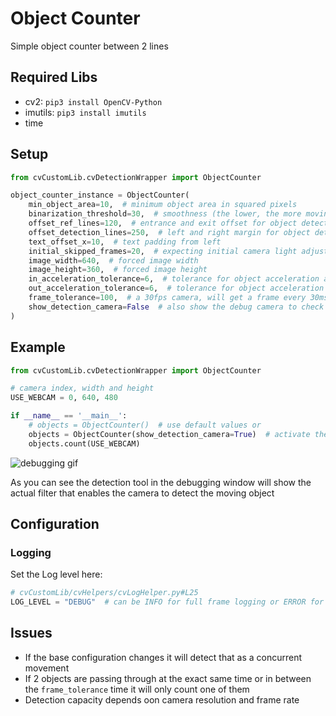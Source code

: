 # Object Counter
Simple object counter between 2 lines

## Required Libs
- cv2: `pip3 install OpenCV-Python`
- imutils: `pip3 install imutils`
- time

## Setup

```python
from cvCustomLib.cvDetectionWrapper import ObjectCounter

object_counter_instance = ObjectCounter(
    min_object_area=10,  # minimum object area in squared pixels
    binarization_threshold=30,  # smoothness (the lower, the more moving objects it detects)
    offset_ref_lines=120,  # entrance and exit offset for object detection
    offset_detection_lines=250,  # left and right margin for object detection
    text_offset_x=10,  # text padding from left
    initial_skipped_frames=20,  # expecting initial camera light adjustment
    image_width=640,  # forced image width
    image_height=360,  # forced image height
    in_acceleration_tolerance=6,  # tolerance for object acceleration and camera's frame rate in pixels for entrance
    out_acceleration_tolerance=6,  # tolerance for object acceleration and camera's frame rate in pixels for exit
    frame_tolerance=100,  # a 30fps camera, will get a frame every 30ms; 90ms will wait 3 frames before counting the next passing through object
    show_detection_camera=False  # also show the debug camera to check the detection process
)
```

## Example

```python
from cvCustomLib.cvDetectionWrapper import ObjectCounter

# camera index, width and height
USE_WEBCAM = 0, 640, 480

if __name__ == '__main__':
    # objects = ObjectCounter()  # use default values or
    objects = ObjectCounter(show_detection_camera=True)  # activate the detection camera to debug the binarization_threshold and min_object_area
    objects.count(USE_WEBCAM)

```

![debugging gif](cvCustomLib/img/debug.gif)

As you can see the detection tool in the debugging window will show the actual filter that enables the camera to detect the moving object

## Configuration

### Logging
Set the Log level here:

```python
# cvCustomLib/cvHelpers/cvLogHelper.py#L25
LOG_LEVEL = "DEBUG"  # can be INFO for full frame logging or ERROR for error only logging
```

## Issues
- If the base configuration changes it will detect that as a concurrent movement
- If 2 objects are passing through at the exact same time or in between the `frame_tolerance` time it will only count one of them
- Detection capacity depends oon camera resolution and frame rate
